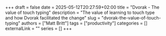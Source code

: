 +++ 
draft = false
date = 2025-05-12T20:27:59+02:00
title = "Dvorak - The value of touch typing"
description = "The value of learning to touch type and how Dvorak facilitated the change"
slug = "dvorak-the-value-of-touch-typing"
authors = ["Matt Britt"]
tags = ["productivity"]
categories = []
externalLink = ""
series = []
+++


